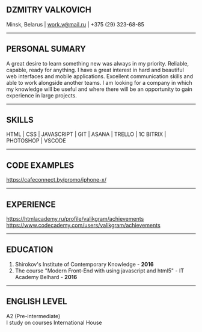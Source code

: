 ## DZMITRY VALKOVICH<br>
Minsk, Belarus | work.v@mail.ru | +375 (29) 323-68-85

---
## PERSONAL SUMARY<br>
A great desire to learn something new was always in my priority. Reliable, capable, ready for anything. I have a great interest in hard and beautiful web interfaces and mobile applications. Excellent communication skills and able to work alongside another teams. I am looking for a company in which my knowledge will be useful and where there will be an opportunity to gain experience in large projects.

---

## SKILLS<br>
HTML | CSS | JAVASCRIPT | GIT | ASANA | TRELLO | 1C BITRIX | PHOTOSHOP | VSCODE

---

## CODE EXAMPLES<br>
https://cafeconnect.by/promo/iphone-x/

---
## EXPERIENCE<br>
https://htmlacademy.ru/profile/valikgram/achievements <br>
https://www.codecademy.com/users/valikgram/achievements

---
## EDUCATION<br>
1. Shirokov's Institute of Contemporary Knowledge - **2016**
2. The course "Modern Front-End with using javascript and html5" - IT Academy Belhard - **2016**

---
## ENGLISH LEVEL<br>
A2 (Pre-intermediate)<br>
I study on courses International House